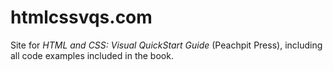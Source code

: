 htmlcssvqs.com
==============

Site for <i>HTML and CSS: Visual QuickStart Guide</i> (Peachpit Press), including all code examples included in the book.
